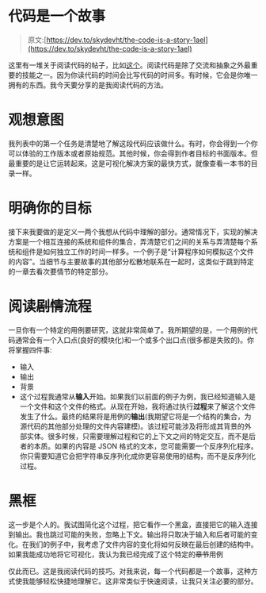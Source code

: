 # 代码是一个故事

> 原文:[https://dev.to/skydevht/the-code-is-a-story-1ael](https://dev.to/skydevht/the-code-is-a-story-1ael)

这里有一堆关于阅读代码的帖子，比如[这个](https://dev.to/joshnuss/parachuting-into-unknown-code-19hg)。阅读代码是除了交流和抽象之外最重要的技能之一。因为你读代码的时间会比写代码的时间多。有时候，它会是你唯一拥有的东西。我今天要分享的是我阅读代码的方法。

# [](#visualize-the-intent)观想意图

我列表中的第一个任务是清楚地了解这段代码应该做什么。有时，你会得到一个你可以体验的工作版本或者原始规范。其他时候，你会得到作者目标的书面版本。但最重要的是让它运转起来。这是可视化解决方案的最快方式，就像查看一本书的目录一样。

# [](#define-your-objectives)明确你的目标

接下来我要做的是定义一两个我想从代码中理解的部分。通常情况下，实现的解决方案是一个相互连接的系统和组件的集合，弄清楚它们之间的关系与弄清楚每个系统和组件是如何独立工作的时间一样多。一个例子是“计算程序如何模拟这个文件的内容”。当细节与主要故事的其他部分松散地联系在一起时，这类似于跳到特定的一章去看次要情节的特定部分。

# [](#reading-the-plot-flow)阅读~~剧情~~流程

一旦你有一个特定的用例要研究，这就非常简单了。我所期望的是，一个用例的代码通常会有一个入口点(良好的模块化)和一个或多个出口点(很多都是失败的)。你将掌握四件事:

*   输入
*   输出
*   背景
*   这个过程我通常从**输入**开始。如果我们以前面的例子为例，我已经知道输入是一个文件和这个文件的格式。从现在开始，我将通过执行**过程**来了解这个文件发生了什么。最终的结果将是用例的**输出**(我期望它将是一个结构的集合，为源代码的其他部分处理的文件内容建模)。该过程可能涉及将形成其背景的外部实体。很多时候，只需要理解过程和它的上下文之间的特定交互，而不是后者的本质。如果的内容是 JSON 格式的文本，您可能需要一个反序列化程序。你只需要知道它会把字符串反序列化成你更容易使用的结构，而不是反序列化过程。

# [](#blackboxing)黑框

这一步是个人的。我试图简化这个过程，把它看作一个黑盒，直接把它的输入连接到输出。我也跳过可能的失败，忽略上下文。输出将只取决于输入和后者可能的变化。在我们的例子中，我考虑了文件内容的变化将如何反映在最后创建的结构中。如果我能成功地将它可视化，我认为我已经完成了这个特定的~~章节~~用例

仅此而已。这是我阅读代码的技巧。对我来说，每一个代码都是一个故事，这种方式使我能够轻松快捷地理解它。这非常类似于快速阅读，让我只关注必要的部分。